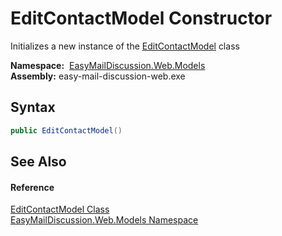 EditContactModel Constructor
============================
Initializes a new instance of the [EditContactModel][1] class

  **Namespace:**  [EasyMailDiscussion.Web.Models][2]  
  **Assembly:** easy-mail-discussion-web.exe

Syntax
------

```csharp
public EditContactModel()
```


See Also
--------

#### Reference
[EditContactModel Class][1]  
[EasyMailDiscussion.Web.Models Namespace][2]  

[1]: README.md
[2]: ../README.md